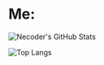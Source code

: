 # Me:

![Necoder's GitHub Stats](https://github-readme-stats.vercel.app/api?username=necoderai&show_icons=true&bg_color=ffffff&title_color=6a0dad&text_color=000000&icon_color=6a0dad&border_color=6a0dad&border_radius=10)


![Top Langs](https://github-readme-stats.vercel.app/api/top-langs/?username=necoderai&layout=compact)
